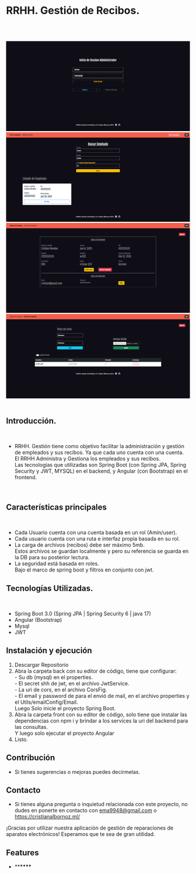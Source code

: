 <br>

# RRHH. Gestión de Recibos.

<br>
<br>

![](./reciboImg5.png)
<br>
![](./reciboImg2.png)<br>
![](./reciboImg3.png)<br>
![](./reciboImg4.png)<br>
<br>

## Introducción.

<br>

- RRHH. Gestión tiene como objetivo facilitar la administración y gestión de empleados y sus recibos.
  Ya que cada uno cuenta con una cuenta.
  <br>
  El RRHH Administra y Gestiona los empleados y sus recibos.<br>
  Las tecnologías que utilizadas son Spring Boot (con Spring JPA, Spring Security y JWT, MYSQL) en el backend, y Angular (con Bootstrap) en el frontend.

<br>

## Características principales

<br>

- Cada Usuario cuenta con una cuenta basada en un rol (Amín/user).
  <br>
- Cada usuario cuenta con una ruta e interfaz propia basada en su rol.
  <br>
- La carga de archivos (recibos) debe ser máximo 5mb.
  <br>
  Estos archivos se guardan localmente y pero su referencia se guarda en la DB para su posterior lectura.
  <br>
- La seguridad está basada en roles.
  <br>
  Bajo el marco de spring boot y filtros en conjunto con jwt.
  <br>

## Tecnologías Utilizadas.

<br>

- Spring Boot 3.0 (Spring JPA | Spring Security 6 | java 17)
- Angular (Bootstrap)
- Mysql
- JWT

## Instalación y ejecución

1. Descargar Repositorio
2. Abra la carpeta back con su editor de código, tiene que configurar:
   <br>- Su db (mysql) en el properties.
   <br>- El secret shh de jwt, en el archivo JwtService.
   <br>- La uri de cors, en el archivo CorsFig.
   <br>- El email y password de para el envió de mail, en el archivo properties y el Utils/emailConfig/Email.
   <br>
   Luego Solo inicie el proyecto Spring Boot.
3. Abra la carpeta front con su editor de código, solo tiene que instalar las dependencias con npm i y brindar a los services la uri del backend para las consultas. <br> Y luego solo ejecutar el proyecto Angular
4. Listo.

## Contribución

- Si tienes sugerencias o mejoras puedes decírmelas.

## Contacto

- Si tienes alguna pregunta o inquietud relacionada con este proyecto, no dudes en ponerte en contacto con ema9948@gmail.com o https://cristianalbornoz.ml/

¡Gracias por utilizar nuestra aplicación de gestión de reparaciones de aparatos electrónicos! Esperamos que te sea de gran utilidad.

## Features

- \*\***\*\*\*\***
